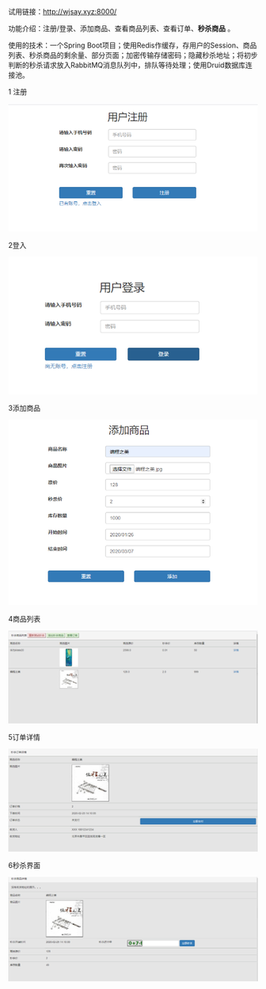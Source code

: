 试用链接：http://wjsay.xyz:8000/

功能介绍：注册/登录、添加商品、查看商品列表、查看订单、**秒杀商品** 。

使用的技术：一个Spring Boot项目；使用Redis作缓存，存用户的Session、商品列表、秒杀商品的剩余量、部分页面；加密传输存储密码；隐藏秒杀地址；将初步判断的秒杀请求放入RabbitMQ消息队列中，排队等待处理；使用Druid数据库连接池。

1 注册

![img01](.images/img01.png)

2登入

![img02](.images/img02.png)

3添加商品

![img03](.images/img03.png)

4商品列表

![img04](.images/img06.png)

5订单详情

![img05](.images/img04.png)

6秒杀界面

![img06](.images/img05.png)


